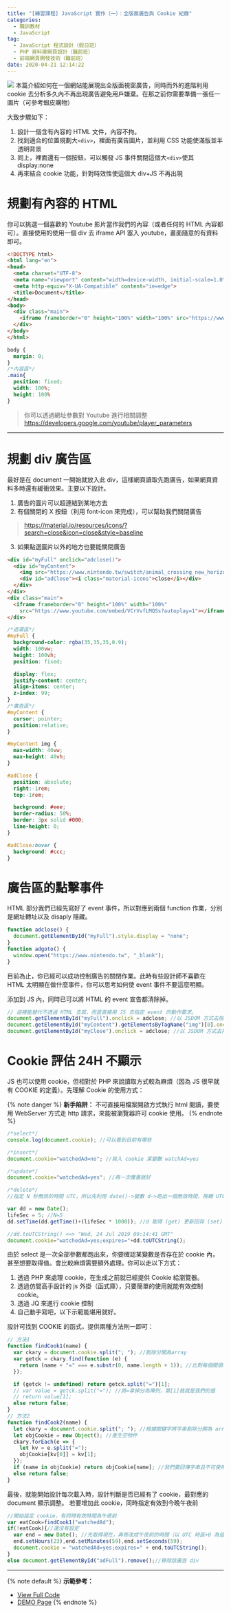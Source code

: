 ```yaml
---
title: "[練習課程] JavaScript 實作（一）：全版面廣告與 Cookie 紀錄"
categories:
  - 職訓教材
  - JavaScript
tag:
  - JavaScript 程式設計（假日班）
  - PHP 資料庫網頁設計（職前班）
  - 前端網頁開發技術（職前班）
date: 2020-04-21 12:14:22
---
```

![](https://i.imgur.com/D8v3RVP.png)
本篇介紹如何在一個網站能展現出全版面視窗廣告，同時而外的進階利用 cookie 去分析多久內不再出現廣告避免用戶嫌棄。在那之前你需要準備一張任一圖片（可參考蝦皮購物）

<!-- more -->

大致步驟如下：
1. 設計一個含有內容的 HTML 文件，內容不拘。
2. 找到適合的位置規劃大`<div>`，裡面有廣告圖片，並利用 CSS 功能使滿版並半透明背景
3. 同上，裡面還有一個按鈕，可以觸發 JS 事件關閉這個大`<div>`使其 display:none
4. 再來結合 cookie 功能，針對時效性使這個大 div+JS 不再出現

# 規劃有內容的 HTML
你可以挑選一個喜歡的 Youtube 影片當作我們的內容（或者任何的 HTML 內容都可）。直接使用的使用一個 div 去 iframe API 塞入 youtube，畫面隨意的有資料即可。

```html
<!DOCTYPE html>
<html lang="en">
<head>
  <meta charset="UTF-8">
  <meta name="viewport" content="width=device-width, initial-scale=1.0">
  <meta http-equiv="X-UA-Compatible" content="ie=edge">
  <title>Document</title>
</head>
<body>
  <div class="main">
    <iframe frameborder="0" height="100%" width="100%" src="https://www.youtube.com/embed/VCrVvfLMQSs?autoplay=1"></iframe>
  </div>
</body>
</html>
```
```css
body {
  margin: 0;
}
/*內容區*/
.main{
  position: fixed;
  width: 100%;
  height: 100%
}
```

> 你可以透過網址參數對 Youtube 進行相關調整 https://developers.google.com/youtube/player_parameters
---

# 規劃 div 廣告區
最好是在 document 一開始就放入此 div，這樣網頁讀取先跑廣告，如果網頁資料多時還有緩衝效果。主要以下設計。
1. 廣告的圖片可以超連結到某地方去
2. 有個關閉的 X 按鈕（利用 font-icon 來完成），可以幫助我們關閉廣告
  > https://material.io/resources/icons/?search=close&icon=close&style=baseline
3. 如果點選圖片以外的地方也要能關閉廣告

```html
<div id="myFull" onclick="adclose()">
  <div id="myContent">
    <img src="https://www.nintendo.tw/switch/animal_crossing_new_horizons/assets/images/top/visual_logo__sp.png" onclick="adgoto()"/>
    <div id="adClose"><i class="material-icons">close</i></div>
  </div>
</div>
<div class="main">
  <iframe frameborder="0" height="100%" width="100%"
    src="https://www.youtube.com/embed/VCrVvfLMQSs?autoplay=1"></iframe>
</div>
```
```css
/*遮罩區*/
#myFull {
  background-color: rgba(35,35,35,0.9);
  width: 100vw;
  height: 100vh;
  position: fixed;

  display: flex;
  justify-content: center;
  align-items: center;
  z-index: 99;
}
/*廣告區*/
#myContent {
  cursor: pointer;
  position:relative;
}

#myContent img {
  max-width: 40vw;
  max-height: 40vh;
}

#adClose {
  position: absolute;
  right:-1rem;
  top:-1rem;

  background: #eee;
  border-radius: 50%;
  border: 3px solid #000;
  line-height: 0;
}

#adClose:hover {
  background: #ccc;
}
```

# 廣告區的點擊事件
HTML 部分我們已經先寫好了 event 事件，所以對應到兩個 function 作業，分別是網址轉址以及 disaply 隱藏。

```javascript
function adclose() {
  document.getElementById("myFull").style.display = "none";
}
function adgoto() {
  window.open("https://www.nintendo.tw", "_blank");
}
```

目前為止，你已經可以成功控制廣告的關閉作業。此時有些設計師不喜歡在 HTML 太明顯在做什麼事件，你可以思考如何使 event 事件不要這麼明顯。

添加到 JS 內，同時已可以將 HTML 的 event 宣告都清除掉。
```javascript
// 這裡能替代不透過 HTML 去寫，而是直接用 JS 去指定 event 的動作要求。
document.getElementById("myFull").onclick = adclose; //以 JSDOM 方式去指定該物件的 onclick 響應為何
document.getElementById("myContent").getElementsByTagName("img")[0].onclick = adgoto; //以 JSDOM 方式去指定該物件的 onclick 響應為何
document.getElementById("myClose").onclick = adclose; //以 JSDOM 方式去指定該物件的 onclick 響應為何
```

# Cookie 評估 24H 不顯示
JS 也可以使用 cookie，但相對於 PHP 來說讀取方式較為麻煩（因為 JS 很早就有 COOKIE 的定義）。先理解 Cookie 的使用方式：

{% note danger %}
**新手陷阱：**
不可直接用檔案開啟方式執行 html 閱讀，要使用 WebServer 方式走 http 請求，來能被瀏覽器許可 cookie 使用。
{% endnote %}

```javascript
/*select*/
console.log(document.cookie); //可以看到目前有哪些

/*insert*/
document.cookie="watchedAd=no"; //寫入 cookie 某變數 watchAd=yes

/*update*/
document.cookie="watchedAd=yes"; //再一次覆蓋就好

/*delete*/
//指定 N 秒無效的時間 UTC，所以先利用 date()->變數 d->跑出一個無效時間，再轉 UTC 表示法

var dd = new Date();
lifeSec = 5; //N=5
dd.setTime(dd.getTime()+(lifeSec * 1000)); //d 取得 (get) 更新回存 (set) 到 d

//dd.toUTCString() <=> "Wed, 24 Jul 2019 09:14:41 GMT"
document.cookie="watchedAd=yes;expires="+dd.toUTCString(); 
```

由於 select 是一次全部參數都跑出來，你要確認某變數是否存在於 cookie 內，甚至想要取得值。會比較麻煩需要額外處理。你可以走以下方式：

1. 透過 PHP 來處理 cookie，在生成之前就已經提供 Cookie 給瀏覽器。
2. 透過仿間高手設計的 js 外掛（函式庫），只要簡單的使用就能有效控制 cookie。
3. 透過 JQ 來進行 cookie 控制
4. 自己動手寫吧，以下示範能堪用就好。

設計可找到 COOKIE 的函式，提供兩種方法則一即可：
```javascript
// 方法1
function findCook1(name) {
  var ckary = document.cookie.split("; "); //割除分開為array
  var getck = ckary.find(function (e) {
    return (name + "=" === e.substr(0, name.length + 1)); //比對每個開頭名字且下符號為等於，並且長度一致時，第一個就回傳設定為getck
  });

  if (getck != undefined) return getck.split("=")[1];
  // var value = getck.split("="); //將=拿掉分為陣列，第[1]格就是我們的值
  // return value[1];
  else return false;
}
// 方法2
function findCook2(name) {
  let ckary = document.cookie.split("; "); //根據關鍵字將字串割除分開為 array　，然後轉JSON
  let objCookie = new Object(); //產生空物件
  ckary.forEach(e => {
    let kv = e.split("=");
    objCookie[kv[0]] = kv[1];
  });
  if (name in objCookie) return objCookie[name]; //我們要回傳字串且不可使用 objCookie.name
  else return false;
}
```

最後，就能開始設計每次載入時，設計判斷是否已經有了 cookie，最對應的 document 顯示調整。
若要增加此 cookie，同時指定有效到今晚午夜前

```javascript
//開始指定 cookie，有同時有效時間為午夜前
var eatCook=findCook1("watchedAd");
if(!eatCook){//還沒有設定
  var end = new Date(); //先取得現在，再修改成午夜前的時間（以 UTC 時區+0 為值）
  end.setHours(23),end.setMinutes(59),end.setSeconds(59);
  document.cookie = "watchedAd=yes;expires=" + end.toUTCString();
}
else document.getElementById("adFull").remove();//移除該廣告 div
```
---
{% note default %}
**示範參考：**
- [View Full Code](https://github.com/summer10920/studies_TeachDemo_JSJQ/tree/master/vanillaJS/adCookie)
- [DEMO Page](https://summer10920.github.io/studies_TeachDemo_JSJQ/vanillaJS/adCookie/)
{% endnote %}